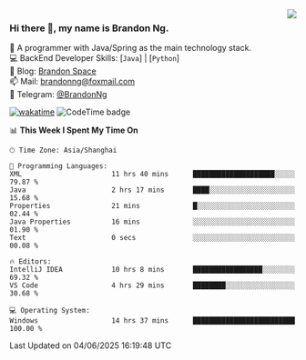<img  align="right" src="https://github-readme-stats-brandon0824.vercel.app/api/top-langs/?username=brandon0824&layout=compact">

### Hi there 👋, my name is Brandon Ng.

🌱 A programmer with Java/Spring as the main technology stack.  
💻 BackEnd Developer Skills: [`Java`] | [`Python`]  
📝 Blog: [Brandon Space](https://blog.brandonng.cc)  
📫 Mail: brandonng@foxmail.com  
📰 Telegram: [@BrandonNg](https://t.me/BrandonNg24)  

[![wakatime](https://wakatime.com/badge/user/940cafbf-f9d5-4b24-9a07-19bb072f52bb.svg)](https://wakatime.com/@940cafbf-f9d5-4b24-9a07-19bb072f52bb)
![CodeTime badge](https://img.shields.io/endpoint?style=flat-square&url=https%3A%2F%2Fapi.codetime.dev%2Fshield%3Fid%3D128%26project%3D%26in%3D604800000)

<!--START_SECTION:waka-->
📊 **This Week I Spent My Time On** 

```text
🕑︎ Time Zone: Asia/Shanghai

💬 Programming Languages: 
XML                      11 hrs 40 mins      ████████████████████░░░░░   79.87 % 
Java                     2 hrs 17 mins       ████░░░░░░░░░░░░░░░░░░░░░   15.68 % 
Properties               21 mins             █░░░░░░░░░░░░░░░░░░░░░░░░   02.44 % 
Java Properties          16 mins             ░░░░░░░░░░░░░░░░░░░░░░░░░   01.90 % 
Text                     0 secs              ░░░░░░░░░░░░░░░░░░░░░░░░░   00.08 % 

🔥 Editors: 
IntelliJ IDEA            10 hrs 8 mins       █████████████████░░░░░░░░   69.32 % 
VS Code                  4 hrs 29 mins       ████████░░░░░░░░░░░░░░░░░   30.68 % 

💻 Operating System: 
Windows                  14 hrs 37 mins      █████████████████████████   100.00 % 
```


 Last Updated on 04/06/2025 16:19:48 UTC
<!--END_SECTION:waka-->
